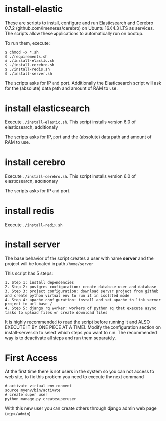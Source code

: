 # install-elastic
These are scripts to install, configure and run Elasticsearch and Cerebro 0.7.2 (github.com/lmenezes/cerebro) on Ubuntu 16.04.3 LTS as services. The scripts allow these applications to automatically run on bootup.

To run them, execute:<br>
```
$ chmod +x *.sh
$ ./requirements.sh
$ ./install-elastic.sh
$ ./install-cerebro.sh
$ ./install-redis.sh
$ ./install-server.sh
```
The scripts asks for IP and port. Additionally the Elasticsearch script will ask for the (absolute) data path and amount of RAM to use.

# install elasticsearch

Execute `./install-elastic.sh`. This script installs version 6.0 of elasticsearch, additionally

The scripts asks for IP, port and the (absolute) data path and amount of RAM to use.

# install cerebro

Execute `./install-cerebro.sh`. This script installs version 6.0 of elasticsearch, additionally

The scripts asks for IP and port.

# install redis

Execute `./install-redis.sh`

# install server

The base behavior of the script creates a user with name **server** and the project will be located in path `/home/server`

This script has 5 steps:

    1. Step 1: install dependencies
    2. Step 2: postgres configuration: create database user and database
    3. Step 3: project configuration: download server project from github and create python virtual env to run it in isolated mode
    4. Step 4: apache configuration: install and set apache to link server project to url base /
    4. Step 5: django rq worker: workers of python rq that execute async tasks to upload files or create download files

It is highly recommended to read the script before running it and ALSO EXECUTE IT BY ONE PIECE AT A TIME!. Modify the configuration section on install-server.sh to select which steps you want to run. The recommended way is to deactivate all steps and run them separately.

# First Access

At the first time there is not users in the system so you can not access to web site, to fix this problem you need to execute the next command
```
# activate virtual environment
source myenv/bin/activate
# create super user
python manage.py createsuperuser
```
With this new user you can create others through django admin web page (`<ip>/admin`)

